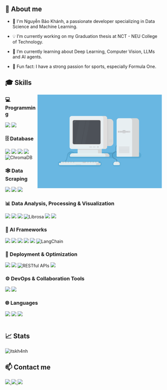 <h2>🔭 About me</h2>

- 👋 I'm Nguyễn Bảo Khánh, a passionate developer specializing in Data Science and Machine Learning.

- 💡 I’m currently working on my Graduation thesis at NCT - NEU College of Technology.

- 🎯 I’m currently learning about Deep Learning, Computer Vision, LLMs and AI agents.

- 🌱 Fun fact: I have a strong passion for sports, especially Formula One.

<h2> 🎓 Skills</h2>

<img align="right" alt="GIF" width="400px" src="coding.gif" />

### 💻 Programming
<div align="left">
  <img src="https://img.shields.io/badge/Python-3776AB?style=for-the-badge&logo=python&logoColor=white"/>
  <img src="https://img.shields.io/badge/JavaScript-F7DF1E?style=for-the-badge&logo=javascript&logoColor=black"/>
</div>

### 🗄️ Database
<div align="left">
  <img src="https://img.shields.io/badge/SQL%20Server-CC2927?style=for-the-badge&logo=microsoft-sql-server&logoColor=white"/>
  <img src="https://img.shields.io/badge/SQLite-003B57?style=for-the-badge&logo=sqlite&logoColor=white"/>
  <img src="https://img.shields.io/badge/MongoDB-47A248?style=for-the-badge&logo=mongodb&logoColor=white"/>
  <img src="https://img.shields.io/badge/Cloud%20Firestore-FFCA28?style=for-the-badge&logo=firebase&logoColor=black"/>
  <img src="https://img.shields.io/badge/ChromaDB-282C34?style=for-the-badge&logoColor=white" alt="ChromaDB"/>
</div>

### 🕸️ Data Scraping
<div align="left">
  <img src="https://img.shields.io/badge/BeautifulSoup-4B8BBE?style=for-the-badge&logo=python&logoColor=white"/>
  <img src="https://img.shields.io/badge/Selenium-43B02A?style=for-the-badge&logo=selenium&logoColor=white"/>
  <img src="https://img.shields.io/badge/Scrapy-85EA2D?style=for-the-badge&logo=scrapy&logoColor=black"/>
</div>

### 📊 Data Analysis, Processing & Visualization
<div align="left">
  <img src="https://img.shields.io/badge/Pandas-150458?style=for-the-badge&logo=pandas&logoColor=white"/>
  <img src="https://img.shields.io/badge/NumPy-013243?style=for-the-badge&logo=numpy&logoColor=white"/>
  <img src="https://img.shields.io/badge/NLTK-000000?style=for-the-badge&logo=nltk&logoColor=white"/>
  <img src="https://img.shields.io/badge/Librosa-FF4C4C?style=for-the-badge&logo=librosa&logoColor=white" alt="Librosa"/>
  <img src="https://img.shields.io/badge/Matplotlib-11557C?style=for-the-badge&logo=matplotlib&logoColor=white"/>
  <img src="https://img.shields.io/badge/Seaborn-3776AB?style=for-the-badge&logo=python&logoColor=white"/>
</div>

### 🧠 AI Frameworks
<div align="left">
  <img src="https://img.shields.io/badge/scikit--learn-F7931E?style=for-the-badge&logo=scikit-learn&logoColor=white"/>
  <img src="https://img.shields.io/badge/TensorFlow-FF6F00?style=for-the-badge&logo=tensorflow&logoColor=white"/>
  <img src="https://img.shields.io/badge/Keras-D00000?style=for-the-badge&logo=keras&logoColor=white"/>
  <img src="https://img.shields.io/badge/PyTorch-EE4C2C?style=for-the-badge&logo=pytorch&logoColor=white"/>
  <img src="https://img.shields.io/badge/Transformers-FFCE5A?style=for-the-badge&logo=huggingface&logoColor=black"/>
  <img src="https://img.shields.io/badge/LangChain-000000?style=for-the-badge&logo=langchain&logoColor=white" alt="LangChain"/>
</div>

### 🚀 Deployment & Optimization
<div align="left">
  <img src="https://img.shields.io/badge/Flask-000000?style=for-the-badge&logo=flask&logoColor=white"/>
  <img src="https://img.shields.io/badge/FastAPI-009688?style=for-the-badge&logo=fastapi&logoColor=white"/>
  <img src="https://img.shields.io/badge/RESTful%20APIs-005571?style=for-the-badge&logo=api&logoColor=white" alt="RESTful APIs"/>
  <img src="https://img.shields.io/badge/Gradio-FF4B4B?style=for-the-badge&logo=gradio&logoColor=white"/>
</div>

### ⚙️ DevOps & Collaboration Tools
<div align="left">
  <img src="https://img.shields.io/badge/Git-F05032?style=for-the-badge&logo=git&logoColor=white"/>
  <img src="https://img.shields.io/badge/Docker-2496ED?style=for-the-badge&logo=docker&logoColor=white"/>
</div>

### 🌐 Languages
<div align="left">
  <img src="https://img.shields.io/badge/Vietnamese-Native-green?style=for-the-badge"/>
  <img src="https://img.shields.io/badge/English-Proficient-blue?style=for-the-badge"/>
  <img src="https://img.shields.io/badge/IELTS-7.5-blueviolet?style=for-the-badge"/>
</div>

<br>
<h2>📈 Stats</h2>

<p><img align="center" src="https://github-readme-stats.vercel.app/api/top-langs?username=itskh4nh&show_icons=true&theme=dracula&text_color=ffffff&locale=en&layout=compact" alt="itskh4nh" /></p>

<h2>📫 Contact me</h2>

<div align="left">
  <a href="https://www.linkedin.com/in/itskh4nh2712/" target="_blank">
    <img src="https://img.shields.io/badge/LinkedIn-itskh4nh2712-blue?style=for-the-badge&logo=linkedin&logoColor=white"/>
  </a>
  <a href="https://www.kaggle.com/itskh4nh" target="_blank">
    <img src="https://img.shields.io/badge/Kaggle-itskh4nh-20BEFF?style=for-the-badge&logo=kaggle&logoColor=white"/>
  </a>
  <a href="mailto:itskh4nh.work@gmail.com">
    <img src="https://img.shields.io/badge/Gmail-itskh4nh.work@gmail.com-D14836?style=for-the-badge&logo=gmail&logoColor=white"/>
  </a>
</div>
